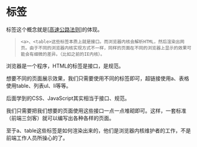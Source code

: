 # 标签

标签这个概念就是[[高速公路法则]]的体现。

> ```
> <a>、<table>这些标签本质上就是接口。而浏览器内核会解析HTML，然后渲染出网页。由于不同的浏览器内核实现方式不一样，同样的页面在不同的浏览器上显示的效果可能会有细微的差异。（比如之前的IE内核）。
> ```

浏览器是一个程序，HTML的标签是接口，是规范。

想要不同的页面展示效果，我们只需要使用不同的标签即可，超链接使用a、表格使用table、列表ul、li等等。

后面学到的CSS、JavaScript其实相当于接口、规范。

我们只需要把我们想要的页面使用这些接口一点一点堆砌即可。这样，一套标准（前端三剑客）就可以编写出各种各样的页面。

至于a、table这些标签是如何渲染出来的，他们是浏览器内核维护者的工作，不是前端工作人员所操心的了。
 
[//begin]: # "Autogenerated link references for markdown compatibility"
[高速公路法则]: ../Java/高速公路法则 "高速公路法则"
[//end]: # "Autogenerated link references"